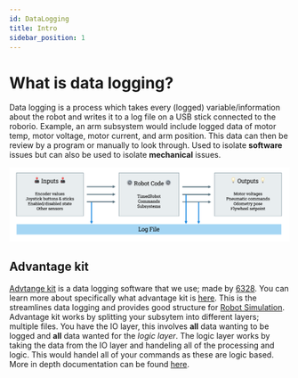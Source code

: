```yaml
---
id: DataLogging
title: Intro
sidebar_position: 1
---
```


# What is data logging?

Data logging is a process which takes every (logged) variable/information about the robot and writes it to a log file on a USB stick connected to the roborio.
Example, an arm subsystem would include logged data of motor temp, motor voltage, motor current, and arm position.
This data can then be review by a program or manually to look through. Used to isolate **software** issues but can also be used to isolate **mechanical** issues.

![Data Logging Image](./../../static/img/dataLoggingImage.png)

## Advantage kit
[Advtange kit](https://docs.advantagekit.org) is a data logging software that we use; made by [6328](https://www.thebluealliance.com/team/6328). You can learn more about specifically what advantage kit is [here](https://docs.advantagekit.org). This is the streamlines data logging and provides good structure for [Robot Simulation]("TODO//SIMULATION"). Advantage kit works by splitting your subsytem into different layers; multiple files. You have the IO layer, this involves **all** data wanting to be logged and **all** data wanted for the *logic layer*. The logic layer works by taking the data from the IO layer and handeling all of the processing and logic. This would handel all of your commands as these are logic based. More in depth documentation can be found [here](https://docs.advantagekit.org).